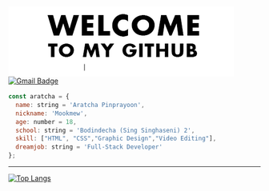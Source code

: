 
<br></br>
<img align="left" src="https://github.com/aratchamm/aratchamm/blob/master/gif.gif"> [![Gmail Badge](https://img.shields.io/badge/-aratcha.mm@gmail.com-d14836?style=flat-square&logo=Gmail&logoColor=white&color=313131&link=mailto:aratcha.mm@gmail.com)](mailto:defcon.aratcha.mm@gmail.com)

```javascript
const aratcha = {
  name: string = 'Aratcha Pinprayoon',
  nickname: 'Mookmew',
  age: number = 18,
  school: string = 'Bodindecha (Sing Singhaseni) 2',
  skill: ["HTML", "CSS","Graphic Design","Video Editing"],
  dreamjob: string = 'Full-Stack Developer'
};
```
---


[![Top Langs](https://github-readme-stats.vercel.app/api/top-langs/?username=aratchamm&layout=compact)](https://github.com/anuraghazra/github-readme-stats)
